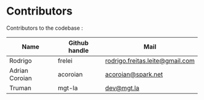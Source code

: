 Contributors
============

Contributors to the codebase : 

| Name          | Github handle | Mail  |
| ------------- |-------------  | ----- |
|  Rodrigo      | frelei        | rodrigo.freitas.leite@gmail.com|
|  Adrian Coroian      | acoroian        | acoroian@spark.net|
|  Truman     | mgt-la        | dev@mgt.la |

